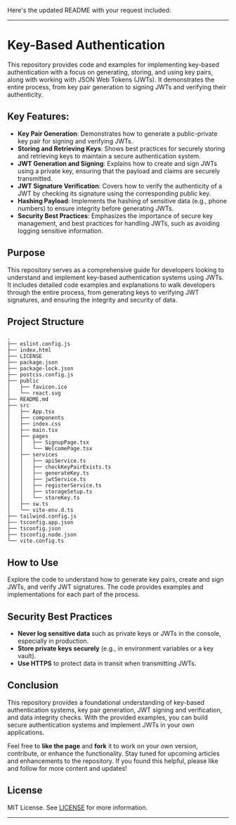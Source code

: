 Here's the updated README with your request included:

---

# Key-Based Authentication

This repository provides code and examples for implementing key-based authentication with a focus on generating, storing, and using key pairs, along with working with JSON Web Tokens (JWTs). It demonstrates the entire process, from key pair generation to signing JWTs and verifying their authenticity.

## Key Features:

- **Key Pair Generation**: Demonstrates how to generate a public-private key pair for signing and verifying JWTs.
- **Storing and Retrieving Keys**: Shows best practices for securely storing and retrieving keys to maintain a secure authentication system.
- **JWT Generation and Signing**: Explains how to create and sign JWTs using a private key, ensuring that the payload and claims are securely transmitted.
- **JWT Signature Verification**: Covers how to verify the authenticity of a JWT by checking its signature using the corresponding public key.
- **Hashing Payload**: Implements the hashing of sensitive data (e.g., phone numbers) to ensure integrity before generating JWTs.
- **Security Best Practices**: Emphasizes the importance of secure key management, and best practices for handling JWTs, such as avoiding logging sensitive information.

## Purpose

This repository serves as a comprehensive guide for developers looking to understand and implement key-based authentication systems using JWTs. It includes detailed code examples and explanations to walk developers through the entire process, from generating keys to verifying JWT signatures, and ensuring the integrity and security of data.

## Project Structure

```
.
├── eslint.config.js
├── index.html
├── LICENSE
├── package.json
├── package-lock.json
├── postcss.config.js
├── public
│   ├── favicon.ico
│   └── react.svg
├── README.md
├── src
│   ├── App.tsx
│   ├── components
│   ├── index.css
│   ├── main.tsx
│   ├── pages
│   │   ├── SignupPage.tsx
│   │   └── WelcomePage.tsx
│   ├── services
│   │   ├── apiService.ts
│   │   ├── checkKeyPairExists.ts
│   │   ├── generateKey.ts
│   │   ├── jwtService.ts
│   │   ├── registerService.ts
│   │   ├── storageSetup.ts
│   │   └── storeKey.ts
│   ├── sw.ts
│   └── vite-env.d.ts
├── tailwind.config.js
├── tsconfig.app.json
├── tsconfig.json
├── tsconfig.node.json
└── vite.config.ts
```

## How to Use

Explore the code to understand how to generate key pairs, create and sign JWTs, and verify JWT signatures. The code provides examples and implementations for each part of the process.

## Security Best Practices

- **Never log sensitive data** such as private keys or JWTs in the console, especially in production.
- **Store private keys securely** (e.g., in environment variables or a key vault).
- **Use HTTPS** to protect data in transit when transmitting JWTs.

## Conclusion

This repository provides a foundational understanding of key-based authentication systems, key pair generation, JWT signing and verification, and data integrity checks. With the provided examples, you can build secure authentication systems and implement JWTs in your own applications.

Feel free to **like the page** and **fork** it to work on your own version, contribute, or enhance the functionality. Stay tuned for upcoming articles and enhancements to the repository. If you found this helpful, please like and follow for more content and updates!

## License

MIT License. See [LICENSE](LICENSE) for more information.

---

